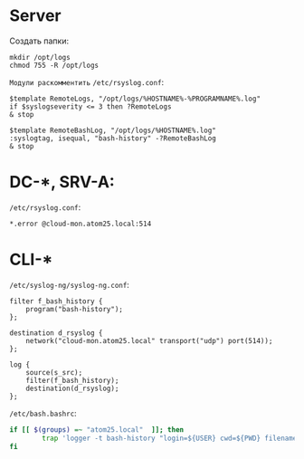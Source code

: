 # Server

Создать папки:
```
mkdir /opt/logs
chmod 755 -R /opt/logs 
```
`Модули раскомментить`
`/etc/rsyslog.conf`:
```
$template RemoteLogs, "/opt/logs/%HOSTNAME%-%PROGRAMNAME%.log"
if $syslogseverity <= 3 then ?RemoteLogs
& stop

$template RemoteBashLog, "/opt/logs/%HOSTNAME%.log"
:syslogtag, isequal, "bash-history" -?RemoteBashLog
& stop
```

# DC-*, SRV-A:
`/etc/rsyslog.conf`:
```
*.error @cloud-mon.atom25.local:514
```
# CLI-*

`/etc/syslog-ng/syslog-ng.conf`:
```
filter f_bash_history {
    program("bash-history");
};

destination d_rsyslog {
    network("cloud-mon.atom25.local" transport("udp") port(514));
};

log {
    source(s_src);
    filter(f_bash_history);
    destination(d_rsyslog);
};
```

`/etc/bash.bashrc`:
```bash
if [[ $(groups) =~ "atom25.local"  ]]; then
        trap 'logger -t bash-history "login=${USER} cwd=${PWD} filename=$(which ${BASH_COMMAND}) cmdline=${BASH_COMMAND}"' >
fi
```
